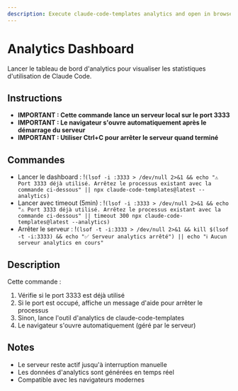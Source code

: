 ```yaml
---
description: Execute claude-code-templates analytics and open in browser
---
```


# Analytics Dashboard

Lancer le tableau de bord d'analytics pour visualiser les statistiques d'utilisation de Claude Code.

## Instructions

- **IMPORTANT : Cette commande lance un serveur local sur le port 3333**
- **IMPORTANT : Le navigateur s'ouvre automatiquement après le démarrage du serveur**
- **IMPORTANT : Utiliser Ctrl+C pour arrêter le serveur quand terminé**

## Commandes

- Lancer le dashboard : !`(lsof -i :3333 > /dev/null 2>&1 && echo "⚠️ Port 3333 déjà utilisé. Arrêtez le processus existant avec la commande ci-dessous" || npx claude-code-templates@latest --analytics)`
- Lancer avec timeout (5min) : !`(lsof -i :3333 > /dev/null 2>&1 && echo "⚠️ Port 3333 déjà utilisé. Arrêtez le processus existant avec la commande ci-dessous" || timeout 300 npx claude-code-templates@latest --analytics)`
- Arrêter le serveur : !`(lsof -t -i:3333 > /dev/null 2>&1 && kill $(lsof -t -i:3333) && echo "✅ Serveur analytics arrêté") || echo "ℹ️ Aucun serveur analytics en cours"`

## Description

Cette commande :
1. Vérifie si le port 3333 est déjà utilisé
2. Si le port est occupé, affiche un message d'aide pour arrêter le processus
3. Sinon, lance l'outil d'analytics de claude-code-templates
4. Le navigateur s'ouvre automatiquement (géré par le serveur)

## Notes

- Le serveur reste actif jusqu'à interruption manuelle
- Les données d'analytics sont générées en temps réel
- Compatible avec les navigateurs modernes